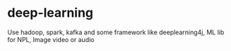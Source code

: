 # deep-learning
 Use hadoop, spark, kafka and some framework like deeplearning4j, ML lib for NPL, Image video or audio
